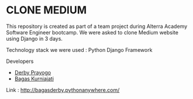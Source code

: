 # CLONE MEDIUM
This repository is created as part of a team project during Alterra Academy Software Engineer bootcamp. We were asked to clone Medium website using Django in 3 days.

Technology stack we were used :
Python Django Framework

Developers
- [Derby Prayogo](https://www.linkedin.com/in/derby-prayogo-2b6765175/) 
- [Bagas Kurniajati](https://www.linkedin.com/in/bagas-kurniajati-bb523a94/)

Link :
http://bagasderby.pythonanywhere.com/
